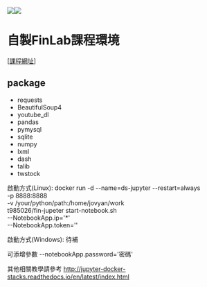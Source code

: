 [![](https://images.microbadger.com/badges/image/jupyter/datascience-notebook.svg)](https://microbadger.com/images/jupyter/datascience-notebook "Get your own image badge on microbadger.com")[![](https://images.microbadger.com/badges/version/jupyter/datascience-notebook.svg)](https://microbadger.com/images/jupyter/datascience-notebook "Get your own version badge on microbadger.com")

# 自製FinLab課程環境
[[課程網址](https://hahow.in/cr/python-finance)]
## package
* requests
* BeautifulSoup4
* youtube_dl
* pandas
* pymysql
* sqlite
* numpy
* lxml
* dash
* talib
* twstock


啟動方式(Linux):
docker run -d --name=ds-jupyter --restart=always \
-p 8888:8888 \
-v /your/python/path:/home/jovyan/work \
t985026/fin-jupeter start-notebook.sh \
--NotebookApp.ip='*' \
--NotebookApp.token=''

啟動方式(Windows):
待補

可添增參數
--notebookApp.password='密碼'

其他相關教學請參考
http://jupyter-docker-stacks.readthedocs.io/en/latest/index.html
